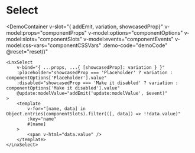 <script setup lang="ts">
import { LnxSelect } from '.';
import { useComponent } from './docs.js';

const {
    componentProps,
    props,
    componentOptions,
    componentSlots,
    componentEvents,
    componentCSSVars,
    configurableOptions,
    demoCode,
    reset,
} = useComponent();
</script>

# Select

[comment]: # (Description of the component)

<DemoContainer 
    v-slot="{ addEmit, variation, showcasedProp}"
    v-model:props="componentProps"
    v-model:options="componentOptions"
    v-model:slots="componentSlots"
    v-model:events="componentEvents"
    v-model:css-vars="componentCSSVars"
    :demo-code="demoCode"
    @reset="reset()"
>
    <LnxSelect
        v-bind="{ ...props, ...{ [showcasedProp]: variation } }"
        :placeholder="showcasedProp === 'Placeholder' ? variation : componentOptions['Placeholder'].value"
        :disabled="showcasedProp === 'Make it disabled' ? variation : componentOptions['Make it disabled'].value"
        @update:modelValue="addEmit('update:modelValue', $event)"
    >
        <template
            v-for="[name, data] in Object.entries(componentSlots).filter(([, data]) => !!data.value)"
            :key="name"
            #[name]
        >
            <span v-html="data.value" />
        </template>
    </LnxSelect>
</DemoContainer>